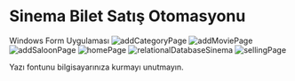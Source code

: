 # Sinema Bilet Satış Otomasyonu
Windows Form Uygulaması
![addCategoryPage](https://user-images.githubusercontent.com/37184598/138351216-ba96592d-a891-436c-a4bd-28623fcd6110.png)
![addMoviePage](https://user-images.githubusercontent.com/37184598/138351218-1b31041a-ce03-4f99-85b8-85662802eac1.png)
![addSaloonPage](https://user-images.githubusercontent.com/37184598/138351219-c6be4785-6616-4c75-bdc9-7196c83572b2.png)
![homePage](https://user-images.githubusercontent.com/37184598/138351220-7bdb13ae-c918-445c-9ec7-6939b4048ba6.png)
![relationalDatabaseSinema](https://user-images.githubusercontent.com/37184598/138351224-810284f0-ffef-477d-b8eb-16171d2c9aa7.png)
![sellingPage](https://user-images.githubusercontent.com/37184598/138351226-d2218c46-0a53-4507-a415-dce952863083.png)

Yazı fontunu bilgisayarınıza kurmayı unutmayın.
